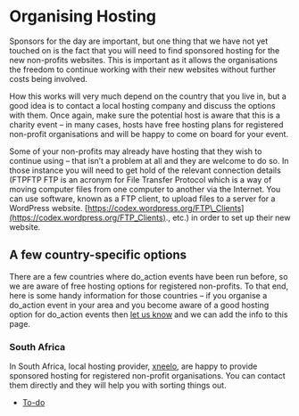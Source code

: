 # Organising Hosting

Sponsors for the day are important, but one thing that we have not yet touched on is the fact that you will need to find sponsored hosting for the new non-profits websites. This is important as it allows the organisations the freedom to continue working with their new websites without further costs being involved.

How this works will very much depend on the country that you live in, but a good idea is to contact a local hosting company and discuss the options with them. Once again, make sure the potential host is aware that this is a charity event – in many cases, hosts have free hosting plans for registered non-profit organisations and will be happy to come on board for your event.

Some of your non-profits may already have hosting that they wish to continue using – that isn’t a problem at all and they are welcome to do so. In those instance you will need to get hold of the relevant connection details (FTPFTP FTP is an acronym for File Transfer Protocol which is a way of moving computer files from one computer to another via the Internet. You can use software, known as a FTP client, to upload files to a server for a WordPress website. [https://codex.wordpress.org/FTP\_Clients](https://codex.wordpress.org/FTP_Clients)., etc.) in order to set up their new website.

## A few country-specific options

There are a few countries where do\_action events have been run before, so we are aware of free hosting options for registered non-profits. To that end, here is some handy information for those countries – if you organise a do\_action event in your area and you become aware of a good hosting option for do\_action events then [let us know](mailto:support@wordcamp.org) and we can add the info to this page.

### South Africa

In South Africa, local hosting provider, [xneelo](https://xneelo.co.za/), are happy to provide sponsored hosting for registered non-profit organisations. You can contact them directly and they will help you with sorting things out.

*   [To-do](# "To-do")